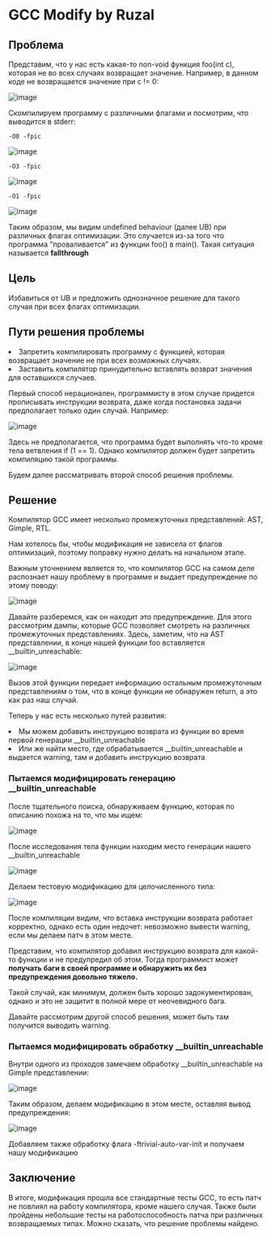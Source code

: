 <h1>GCC Modify by Ruzal</h1>

<h2>Проблема</h2>
<p>Представим, что у нас есть какая-то non-void функция foo(int c), которая не во всех случаях возвращает значение. Например, в данном коде не возвращается значение при с != 0:</p>

![image](https://github.com/SvetoCopy/gcc_fallthrough/assets/65361271/a686eca5-fb5b-41e6-b020-147c1d69b750)

<p>Скомпилируем программу с различными флагами и посмотрим, что выводится в stderr:</p>

```
-O0 -fpic
```

![image](https://github.com/SvetoCopy/gcc_fallthrough/assets/65361271/6b294a9c-59ed-4c9f-99f6-7f02b8dbc414)


```
-O3 -fpic
```

![image](https://github.com/SvetoCopy/gcc_fallthrough/assets/65361271/c6dd8826-fb72-4aee-bba6-311e1827d458)

```
-O1 -fpic
```

![image](https://github.com/SvetoCopy/gcc_fallthrough/assets/65361271/d21cb189-c1a1-4d9a-9b01-333a20d4f8ec)

<p>Таким образом, мы видим undefined behaviour (далее UB) при различных флагах оптимизации. Это случается из-за того что программа "проваливается" из функции foo() в main(). Такая ситуация называется <b>fallthrough</b></p>

<h2>Цель</h2>
<p>Избавиться от UB и предложить однозначное решение для такого случая при всех флагах оптимизации.</p>

<h2>Пути решения проблемы</h2>
<li>Запретить компилировать программу с функцией, которая возвращает значение не при всех возможных случаях.</li>
<li>Заставить компилятор принудительно вставлять возврат значения для оставшихся случаев.</li>
<p></p>
<p>Первый способ нерационален, программисту в этом случае придется прописывать инструкции возврата, даже когда постановка задачи предполагает только один случай. Например:</p>

![image](https://github.com/SvetoCopy/gcc_fallthrough/assets/65361271/5a5ff4b0-be0a-49f9-9aac-483dca56992b)

<p>Здесь не предполагается, что программа будет выполнять что-то кроме тела ветвления if (1 == 1). Однако компилятор должен будет запретить компиляцию такой программы.</p>
<p>Будем далее рассматривать второй способ решения проблемы.</p>

<h2>Решение</h2>
<p>Компилятор GCC имеет несколько промежуточных представлений: AST, Gimple, RTL. </p>
<p>Нам хотелось бы, чтобы модификация не зависела от флагов оптимизаций, поэтому поправку нужно делать на начальном этапе.</p>
<p>Важным уточнением является то, что компилятор GCC на самом деле распознает нашу проблему в программе и выдает предупреждение по этому поводу:</p>

![image](https://github.com/SvetoCopy/gcc_fallthrough/assets/65361271/074788b9-6dd5-4fcd-b47f-dd5e0d671d78)

<p>Давайте разберемся, как он находит это предупреждение. Для этого рассмотрим дампы, которые GCC позволяет смотреть на различных промежуточных представлениях. 
  Здесь, заметим, что на AST представлении, в конце нашей функции foo вставляется __builtin_unreachable: </p>
  
  ![image](https://github.com/SvetoCopy/gcc_fallthrough/assets/65361271/c215cb3d-7706-4357-8b6f-6c93ee7768f6)
<p>Вызов этой функции передает информацию остальным промежуточным представлениям о том, что в конце функции не обнаружен return, а это как раз наш случай.</p>
<p>Теперь у нас есть несколько путей развития:</p>
<li>Мы можем добавить инструкцию возврата из функции во время первой генерации __builtin_unreachable</li>
<li>Или же найти место, где обрабатывается __builtin_unreachable и выдается warning, там и добавить инструкцию возврата</li>

<h3>Пытаемся модифицировать генерацию __builtin_unreachable</h3>
<p>После тщательного поиска, обнаруживаем функцию, которая по описанию похожа на то, что мы ищем:</p>

![image](https://github.com/SvetoCopy/gcc_fallthrough/assets/65361271/0c262e51-7bf7-46cc-9a76-34c6ede8d7b2)

<p>После исследования тела функции находим место генерации нашего __builtin_unreachable</p>

![image](https://github.com/SvetoCopy/gcc_fallthrough/assets/65361271/83e7e090-7832-4659-9f79-cdc2cd1c1ced)

<p>Делаем тестовую модификацию для целочисленного типа:</p>

![image](https://github.com/SvetoCopy/gcc_fallthrough/assets/65361271/bf3ae439-4949-4c95-b58f-4cf85dc137e8)

<p>После компиляции видим, что вставка инструкции возврата работает корректно, однако есть один недочет: невозможно вывести warning, если мы делаем патч в этом месте.</p>
<p>Представим, что компилятор добавил инструкцию возврата для какой-то функции и не предупредил об этом. Тогда программист может <b>получать баги в своей программе и обнаружить их без предупреждения довольно тяжело.</b></p>
<p>
Такой случай, как минимум, должен быть хорошо задокументирован, однако и это не защитит в полной мере от неочевидного бага.
</p>
<p>Давайте рассмотрим другой способ решения, может быть там получится выводить warning.</p>

<h3>Пытаемся модифицировать обработку __builtin_unreachable</h3>
<p>Внутри одного из проходов замечаем обработку __builtin_unreachable на Gimple представлении:</p>

![image](https://github.com/SvetoCopy/gcc_fallthrough/assets/65361271/58699f9c-ab51-4319-b99e-3dbade16ceac)

<p>Таким образом, делаем модификацию в этом месте, оставляя вывод предупреждения:</p>

![image](https://github.com/SvetoCopy/gcc_fallthrough/assets/65361271/e37e378c-223b-4157-9569-1d0cb4e86228)

<p>Добавляем также обработку флага -ftrivial-auto-var-init и получаем нашу модификацию</p>

<h2>Заключение</h2>
<p>В итоге, модификация прошла все стандартные тесты GCC, то есть патч не повлиял на работу компилятора, кроме нашего случая. Также были пройдены небольшие тесты на работоспособность патча при различных возвращаемых типах.
  Можно сказать, что решение проблемы найдено.
</p>






